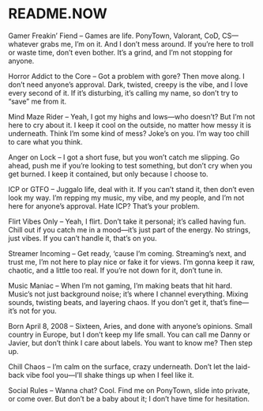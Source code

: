 # README.NOW
Gamer Freakin’ Fiend – Games are life. PonyTown, Valorant, CoD, CS—whatever grabs me, I’m on it. And I don’t mess around. If you’re here to troll or waste time, don’t even bother. It’s a grind, and I’m not stopping for anyone.

Horror Addict to the Core – Got a problem with gore? Then move along. I don’t need anyone’s approval. Dark, twisted, creepy is the vibe, and I love every second of it. If it’s disturbing, it’s calling my name, so don’t try to “save” me from it.

Mind Maze Rider – Yeah, I got my highs and lows—who doesn’t? But I’m not here to cry about it. I keep it cool on the outside, no matter how messy it is underneath. Think I’m some kind of mess? Joke’s on you. I’m way too chill to care what you think.

Anger on Lock – I got a short fuse, but you won’t catch me slipping. Go ahead, push me if you’re looking to test something, but don’t cry when you get burned. I keep it contained, but only because I choose to.

ICP or GTFO – Juggalo life, deal with it. If you can’t stand it, then don’t even look my way. I’m repping my music, my vibe, and my people, and I’m not here for anyone’s approval. Hate ICP? That’s your problem.

Flirt Vibes Only – Yeah, I flirt. Don’t take it personal; it’s called having fun. Chill out if you catch me in a mood—it’s just part of the energy. No strings, just vibes. If you can’t handle it, that’s on you.

Streamer Incoming – Get ready, ‘cause I’m coming. Streaming’s next, and trust me, I’m not here to play nice or fake it for views. I’m gonna keep it raw, chaotic, and a little too real. If you’re not down for it, don’t tune in.

Music Maniac – When I’m not gaming, I’m making beats that hit hard. Music’s not just background noise; it’s where I channel everything. Mixing sounds, twisting beats, and layering chaos. If you don’t get it, that’s fine—it’s not for you.

Born April 8, 2008 – Sixteen, Aries, and done with anyone’s opinions. Small country in Europe, but I don’t keep my life small. You can call me Danny or Javier, but don’t think I care about labels. You want to know me? Then step up.

Chill Chaos – I’m calm on the surface, crazy underneath. Don’t let the laid-back vibe fool you—I’ll shake things up when I feel like it.

Social Rules – Wanna chat? Cool. Find me on PonyTown, slide into private, or come over. But don’t be a baby about it; I don’t have time for hesitation.






